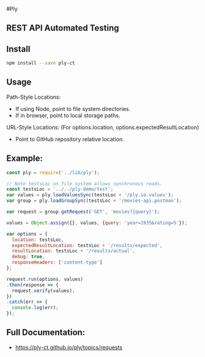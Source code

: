 #Ply

## REST API Automated Testing

## Install
```bash
npm install --save ply-ct
```

## Usage
Path-Style Locations:
 - If using Node, point to file system directories. 
 - If in browser, point to local storage paths.
 
URL-Style Locations:
(For options.location, options.expectedResultLocation)
 - Point to GitHub repository relative location.
 
## Example:
```javascript
const ply = require('../lib/ply');

// Note testsLoc on file system allows synchronous reads.
const testsLoc = '../../ply-demo/test';
var values = ply.loadValuesSync(testsLoc + '/ply.io.values');
var group = ply.loadGroupSync(testsLoc + '/movies-api.postman');

var request = group.getRequest('GET', 'movies?{query}');

values = Object.assign({}, values, {query: 'year=1935&rating=5'});

var options = {
  location: testsLoc,
  expectedResultLocation: testsLoc + '/results/expected',
  resultLocation: testsLoc + '/results/actual',
  debug: true,
  responseHeaders: ['content-type']
};

request.run(options, values)
.then(response => {
  request.verify(values);
})
.catch(err => {
  console.log(err);
});
```

## Full Documentation:
  - https://ply-ct.github.io/ply/topics/requests
  
